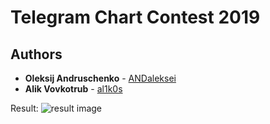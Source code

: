 
# Telegram Chart Contest 2019

## Authors

* **Oleksij Andruschenko** - [ANDaleksei](https://github.com/ANDaleksei)
* **Alik Vovkotrub** - [al1k0s](https://github.com/al1k0s)

Result:
![result image](https://github.com/al1k0s/TelegramContest/blob/master/record.gif)
